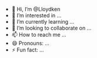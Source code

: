 - 👋 Hi, I’m @Lloydken
- 👀 I’m interested in ...
- 🌱 I’m currently learning ...
- 💞️ I’m looking to collaborate on ...
- 📫 How to reach me ...
- 😄 Pronouns: ...
- ⚡ Fun fact: ...

<!---
Lloydken/Lloydken is a ✨ special ✨ repository because its `README.md` (this file) appears on your GitHub profile.
You can click the Preview link to take a look at your changes.
--->
